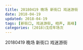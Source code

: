```yaml
---
title: 20180419 晚场 新街口 戏迷游街
date: 2018-04-19
updated: 2018-04-19
tags: [新街口, 戏迷游街, 相声, 高峰]
categories: (2018)戊戌年场次 
---
```

20180419 晚场 新街口 戏迷游街

